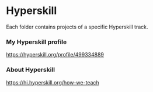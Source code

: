 # Hyperskill
Each folder contains projects of a specific Hyperskill track.

### My Hyperskill profile
https://hyperskill.org/profile/499334889

### About Hyperskill
https://hi.hyperskill.org/how-we-teach 
